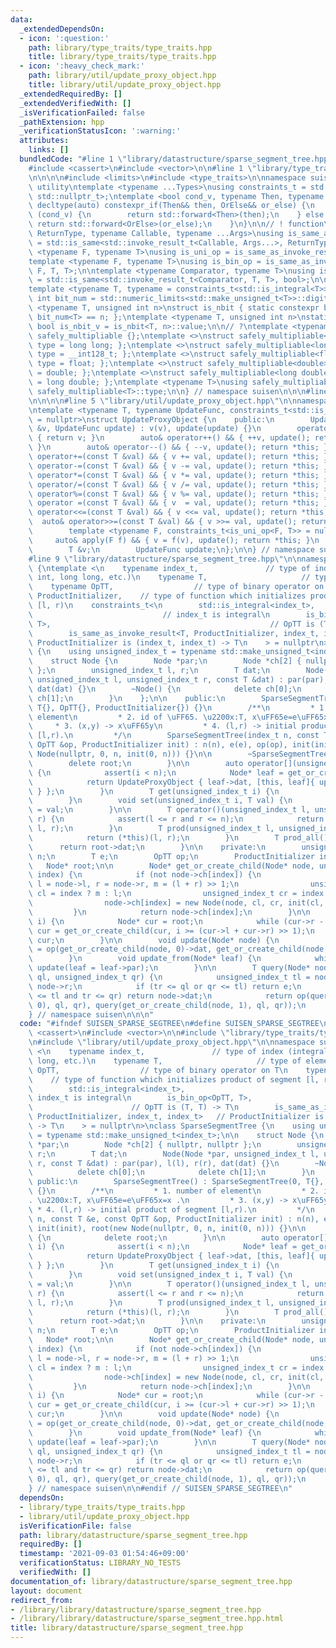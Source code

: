 ```yaml
---
data:
  _extendedDependsOn:
  - icon: ':question:'
    path: library/type_traits/type_traits.hpp
    title: library/type_traits/type_traits.hpp
  - icon: ':heavy_check_mark:'
    path: library/util/update_proxy_object.hpp
    title: library/util/update_proxy_object.hpp
  _extendedRequiredBy: []
  _extendedVerifiedWith: []
  _isVerificationFailed: false
  _pathExtension: hpp
  _verificationStatusIcon: ':warning:'
  attributes:
    links: []
  bundledCode: "#line 1 \"library/datastructure/sparse_segment_tree.hpp\"\n\n\n\n\
    #include <cassert>\n#include <vector>\n\n#line 1 \"library/type_traits/type_traits.hpp\"\
    \n\n\n\n#include <limits>\n#include <type_traits>\n\nnamespace suisen {\n// !\
    \ utility\ntemplate <typename ...Types>\nusing constraints_t = std::enable_if_t<std::conjunction_v<Types...>,\
    \ std::nullptr_t>;\ntemplate <bool cond_v, typename Then, typename OrElse>\nconstexpr\
    \ decltype(auto) constexpr_if(Then&& then, OrElse&& or_else) {\n    if constexpr\
    \ (cond_v) {\n        return std::forward<Then>(then);\n    } else {\n       \
    \ return std::forward<OrElse>(or_else);\n    }\n}\n\n// ! function\ntemplate <typename\
    \ ReturnType, typename Callable, typename ...Args>\nusing is_same_as_invoke_result\
    \ = std::is_same<std::invoke_result_t<Callable, Args...>, ReturnType>;\ntemplate\
    \ <typename F, typename T>\nusing is_uni_op = is_same_as_invoke_result<T, F, T>;\n\
    template <typename F, typename T>\nusing is_bin_op = is_same_as_invoke_result<T,\
    \ F, T, T>;\n\ntemplate <typename Comparator, typename T>\nusing is_comparator\
    \ = std::is_same<std::invoke_result_t<Comparator, T, T>, bool>;\n\n// ! integral\n\
    template <typename T, typename = constraints_t<std::is_integral<T>>>\nconstexpr\
    \ int bit_num = std::numeric_limits<std::make_unsigned_t<T>>::digits;\ntemplate\
    \ <typename T, unsigned int n>\nstruct is_nbit { static constexpr bool value =\
    \ bit_num<T> == n; };\ntemplate <typename T, unsigned int n>\nstatic constexpr\
    \ bool is_nbit_v = is_nbit<T, n>::value;\n\n// ?\ntemplate <typename T>\nstruct\
    \ safely_multipliable {};\ntemplate <>\nstruct safely_multipliable<int> { using\
    \ type = long long; };\ntemplate <>\nstruct safely_multipliable<long long> { using\
    \ type = __int128_t; };\ntemplate <>\nstruct safely_multipliable<float> { using\
    \ type = float; };\ntemplate <>\nstruct safely_multipliable<double> { using type\
    \ = double; };\ntemplate <>\nstruct safely_multipliable<long double> { using type\
    \ = long double; };\ntemplate <typename T>\nusing safely_multipliable_t = typename\
    \ safely_multipliable<T>::type;\n\n} // namespace suisen\n\n\n#line 1 \"library/util/update_proxy_object.hpp\"\
    \n\n\n\n#line 5 \"library/util/update_proxy_object.hpp\"\n\nnamespace suisen {\n\
    \ntemplate <typename T, typename UpdateFunc, constraints_t<std::is_invocable<UpdateFunc>>\
    \ = nullptr>\nstruct UpdateProxyObject {\n    public:\n        UpdateProxyObject(T\
    \ &v, UpdateFunc update) : v(v), update(update) {}\n        operator T() const\
    \ { return v; }\n        auto& operator++() && { ++v, update(); return *this;\
    \ }\n        auto& operator--() && { --v, update(); return *this; }\n        auto&\
    \ operator+=(const T &val) && { v += val, update(); return *this; }\n        auto&\
    \ operator-=(const T &val) && { v -= val, update(); return *this; }\n        auto&\
    \ operator*=(const T &val) && { v *= val, update(); return *this; }\n        auto&\
    \ operator/=(const T &val) && { v /= val, update(); return *this; }\n        auto&\
    \ operator%=(const T &val) && { v %= val, update(); return *this; }\n        auto&\
    \ operator =(const T &val) && { v  = val, update(); return *this; }\n        auto&\
    \ operator<<=(const T &val) && { v <<= val, update(); return *this; }\n      \
    \  auto& operator>>=(const T &val) && { v >>= val, update(); return *this; }\n\
    \        template <typename F, constraints_t<is_uni_op<F, T>> = nullptr>\n   \
    \     auto& apply(F f) && { v = f(v), update(); return *this; }\n    private:\n\
    \        T &v;\n        UpdateFunc update;\n};\n\n} // namespace suisen\n\n\n\
    #line 9 \"library/datastructure/sparse_segment_tree.hpp\"\n\nnamespace suisen\
    \ {\ntemplate <\n    typename index_t,               // type of index (integral:\
    \ int, long long, etc.)\n    typename T,                     // type of element\n\
    \    typename OpTT,                  // type of binary operator on T\n    typename\
    \ ProductInitializer,    // type of function which initializes product of segment\
    \ [l, r)\n    constraints_t<\n        std::is_integral<index_t>,             \
    \                             // index_t is integral\n        is_bin_op<OpTT,\
    \ T>,                                                 // OpTT is (T, T) -> T\n\
    \        is_same_as_invoke_result<T, ProductInitializer, index_t, index_t>   //\
    \ ProductInitializer is (index_t, index_t) -> T\n    > = nullptr\n>\nclass SparseSegmentTree\
    \ {\n    using unsigned_index_t = typename std::make_unsigned_t<index_t>;\n\n\
    \    struct Node {\n        Node *par;\n        Node *ch[2] { nullptr, nullptr\
    \ };\n        unsigned_index_t l, r;\n        T dat;\n        Node(Node *par,\
    \ unsigned_index_t l, unsigned_index_t r, const T &dat) : par(par), l(l), r(r),\
    \ dat(dat) {}\n        ~Node() {\n            delete ch[0];\n            delete\
    \ ch[1];\n        }\n    };\n\n    public:\n        SparseSegmentTree() : SparseSegmentTree(0,\
    \ T{}, OpTT{}, ProductInitializer{}) {}\n        /**\n         * 1. number of\
    \ element\n         * 2. id of \uFF65. \u2200x:T, x\uFF65e=e\uFF65x=x .\n    \
    \     * 3. (x,y) -> x\uFF65y\n         * 4. (l,r) -> initial product of segment\
    \ [l,r).\n         */\n        SparseSegmentTree(index_t n, const T &e, const\
    \ OpTT &op, ProductInitializer init) : n(n), e(e), op(op), init(init), root(new\
    \ Node(nullptr, 0, n, init(0, n))) {}\n\n        ~SparseSegmentTree() {\n    \
    \        delete root;\n        }\n\n        auto operator[](unsigned_index_t i)\
    \ {\n            assert(i < n);\n            Node* leaf = get_or_create_leaf(i);\n\
    \            return UpdateProxyObject { leaf->dat, [this, leaf]{ update_from(leaf);\
    \ } };\n        }\n        T get(unsigned_index_t i) {\n            return (*this)[i];\n\
    \        }\n        void set(unsigned_index_t i, T val) {\n            (*this)[i]\
    \ = val;\n        }\n\n        T operator()(unsigned_index_t l, unsigned_index_t\
    \ r) {\n            assert(l <= r and r <= n);\n            return query(root,\
    \ l, r);\n        }\n        T prod(unsigned_index_t l, unsigned_index_t r) {\n\
    \            return (*this)(l, r);\n        }\n        T prod_all() {\n      \
    \      return root->dat;\n        }\n\n    private:\n        unsigned_index_t\
    \ n;\n        T e;\n        OpTT op;\n        ProductInitializer init;\n     \
    \   Node* root;\n\n        Node* get_or_create_child(Node* node, unsigned int\
    \ index) {\n            if (not node->ch[index]) {\n                unsigned_index_t\
    \ l = node->l, r = node->r, m = (l + r) >> 1;\n                unsigned_index_t\
    \ cl = index ? m : l;\n                unsigned_index_t cr = index ? r : m;\n\
    \                node->ch[index] = new Node(node, cl, cr, init(cl, cr));\n   \
    \         }\n            return node->ch[index];\n        }\n\n        Node* get_or_create_leaf(unsigned_index_t\
    \ i) {\n            Node* cur = root;\n            while (cur->r - cur->l > 1)\
    \ cur = get_or_create_child(cur, i >= (cur->l + cur->r) >> 1);\n            return\
    \ cur;\n        }\n\n        void update(Node* node) {\n            node->dat\
    \ = op(get_or_create_child(node, 0)->dat, get_or_create_child(node, 1)->dat);\n\
    \        }\n        void update_from(Node* leaf) {\n            while (leaf->par)\
    \ update(leaf = leaf->par);\n        }\n\n        T query(Node* node, unsigned_index_t\
    \ ql, unsigned_index_t qr) {\n            unsigned_index_t tl = node->l, tr =\
    \ node->r;\n            if (tr <= ql or qr <= tl) return e;\n            if (ql\
    \ <= tl and tr <= qr) return node->dat;\n            return op(query(get_or_create_child(node,\
    \ 0), ql, qr), query(get_or_create_child(node, 1), ql, qr));\n        }\n};\n\n\
    } // namespace suisen\n\n\n"
  code: "#ifndef SUISEN_SPARSE_SEGTREE\n#define SUISEN_SPARSE_SEGTREE\n\n#include\
    \ <cassert>\n#include <vector>\n\n#include \"library/type_traits/type_traits.hpp\"\
    \n#include \"library/util/update_proxy_object.hpp\"\n\nnamespace suisen {\ntemplate\
    \ <\n    typename index_t,               // type of index (integral: int, long\
    \ long, etc.)\n    typename T,                     // type of element\n    typename\
    \ OpTT,                  // type of binary operator on T\n    typename ProductInitializer,\
    \    // type of function which initializes product of segment [l, r)\n    constraints_t<\n\
    \        std::is_integral<index_t>,                                          //\
    \ index_t is integral\n        is_bin_op<OpTT, T>,                           \
    \                      // OpTT is (T, T) -> T\n        is_same_as_invoke_result<T,\
    \ ProductInitializer, index_t, index_t>   // ProductInitializer is (index_t, index_t)\
    \ -> T\n    > = nullptr\n>\nclass SparseSegmentTree {\n    using unsigned_index_t\
    \ = typename std::make_unsigned_t<index_t>;\n\n    struct Node {\n        Node\
    \ *par;\n        Node *ch[2] { nullptr, nullptr };\n        unsigned_index_t l,\
    \ r;\n        T dat;\n        Node(Node *par, unsigned_index_t l, unsigned_index_t\
    \ r, const T &dat) : par(par), l(l), r(r), dat(dat) {}\n        ~Node() {\n  \
    \          delete ch[0];\n            delete ch[1];\n        }\n    };\n\n   \
    \ public:\n        SparseSegmentTree() : SparseSegmentTree(0, T{}, OpTT{}, ProductInitializer{})\
    \ {}\n        /**\n         * 1. number of element\n         * 2. id of \uFF65\
    . \u2200x:T, x\uFF65e=e\uFF65x=x .\n         * 3. (x,y) -> x\uFF65y\n        \
    \ * 4. (l,r) -> initial product of segment [l,r).\n         */\n        SparseSegmentTree(index_t\
    \ n, const T &e, const OpTT &op, ProductInitializer init) : n(n), e(e), op(op),\
    \ init(init), root(new Node(nullptr, 0, n, init(0, n))) {}\n\n        ~SparseSegmentTree()\
    \ {\n            delete root;\n        }\n\n        auto operator[](unsigned_index_t\
    \ i) {\n            assert(i < n);\n            Node* leaf = get_or_create_leaf(i);\n\
    \            return UpdateProxyObject { leaf->dat, [this, leaf]{ update_from(leaf);\
    \ } };\n        }\n        T get(unsigned_index_t i) {\n            return (*this)[i];\n\
    \        }\n        void set(unsigned_index_t i, T val) {\n            (*this)[i]\
    \ = val;\n        }\n\n        T operator()(unsigned_index_t l, unsigned_index_t\
    \ r) {\n            assert(l <= r and r <= n);\n            return query(root,\
    \ l, r);\n        }\n        T prod(unsigned_index_t l, unsigned_index_t r) {\n\
    \            return (*this)(l, r);\n        }\n        T prod_all() {\n      \
    \      return root->dat;\n        }\n\n    private:\n        unsigned_index_t\
    \ n;\n        T e;\n        OpTT op;\n        ProductInitializer init;\n     \
    \   Node* root;\n\n        Node* get_or_create_child(Node* node, unsigned int\
    \ index) {\n            if (not node->ch[index]) {\n                unsigned_index_t\
    \ l = node->l, r = node->r, m = (l + r) >> 1;\n                unsigned_index_t\
    \ cl = index ? m : l;\n                unsigned_index_t cr = index ? r : m;\n\
    \                node->ch[index] = new Node(node, cl, cr, init(cl, cr));\n   \
    \         }\n            return node->ch[index];\n        }\n\n        Node* get_or_create_leaf(unsigned_index_t\
    \ i) {\n            Node* cur = root;\n            while (cur->r - cur->l > 1)\
    \ cur = get_or_create_child(cur, i >= (cur->l + cur->r) >> 1);\n            return\
    \ cur;\n        }\n\n        void update(Node* node) {\n            node->dat\
    \ = op(get_or_create_child(node, 0)->dat, get_or_create_child(node, 1)->dat);\n\
    \        }\n        void update_from(Node* leaf) {\n            while (leaf->par)\
    \ update(leaf = leaf->par);\n        }\n\n        T query(Node* node, unsigned_index_t\
    \ ql, unsigned_index_t qr) {\n            unsigned_index_t tl = node->l, tr =\
    \ node->r;\n            if (tr <= ql or qr <= tl) return e;\n            if (ql\
    \ <= tl and tr <= qr) return node->dat;\n            return op(query(get_or_create_child(node,\
    \ 0), ql, qr), query(get_or_create_child(node, 1), ql, qr));\n        }\n};\n\n\
    } // namespace suisen\n\n#endif // SUISEN_SPARSE_SEGTREE\n"
  dependsOn:
  - library/type_traits/type_traits.hpp
  - library/util/update_proxy_object.hpp
  isVerificationFile: false
  path: library/datastructure/sparse_segment_tree.hpp
  requiredBy: []
  timestamp: '2021-09-03 01:54:46+09:00'
  verificationStatus: LIBRARY_NO_TESTS
  verifiedWith: []
documentation_of: library/datastructure/sparse_segment_tree.hpp
layout: document
redirect_from:
- /library/library/datastructure/sparse_segment_tree.hpp
- /library/library/datastructure/sparse_segment_tree.hpp.html
title: library/datastructure/sparse_segment_tree.hpp
---
```

